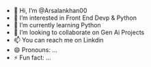 - 👋 Hi, I’m @Arsalankhan00
- 👀 I’m interested in Front End Devp & Python  
- 🌱 I’m currently learning Python
- 💞️ I’m looking to collaborate on Gen Ai Projects
- 📫 You can reach me on Linkdin 
- 😄 Pronouns: ...
- ⚡ Fun fact: ...

<!---
Arsalankhan00/Arsalankhan00 is a ✨ special ✨ repository because its `README.md` (this file) appears on your GitHub profile.
You can click the Preview link to take a look at your changes.
--->
